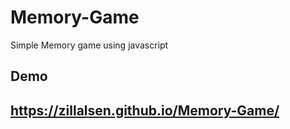 # Memory-Game
Simple Memory game using javascript 
## Demo 
## https://zillalsen.github.io/Memory-Game/ 
